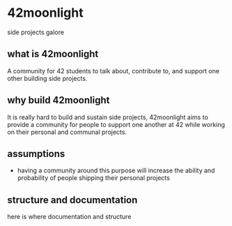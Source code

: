 # 42moonlight
side projects galore 

## what is 42moonlight
A community for 42 students to talk about, contribute to, and support one other building side projects.

## why build 42moonlight
It is really hard to build and sustain side projects, 42moonlight aims to provide a community for people to support one another at 42 while working on their personal and communal projects.

## assumptions 
* having a community around this purpose will increase the ability and probability of people shipping their personal projects

## structure and documentation
here is where documentation and structure
